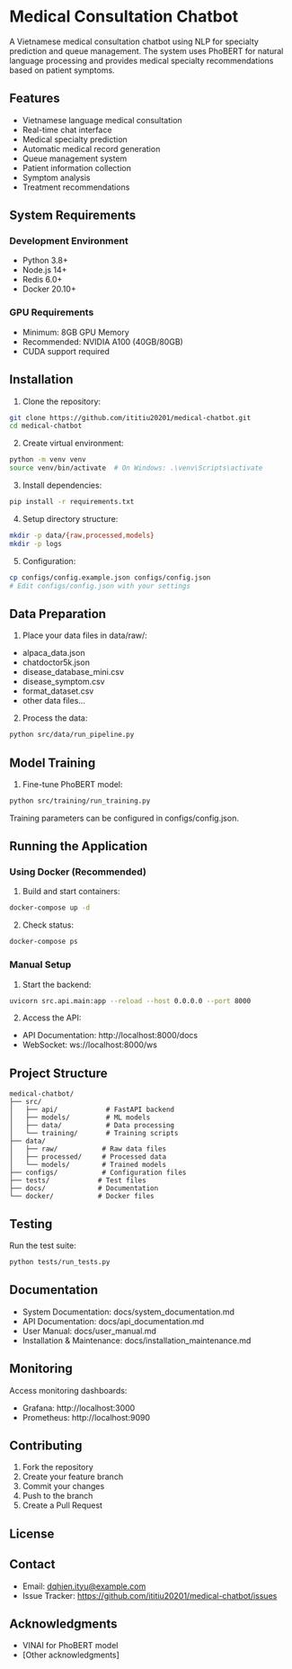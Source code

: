 # Medical Consultation Chatbot

A Vietnamese medical consultation chatbot using NLP for specialty prediction and queue management. The system uses PhoBERT for natural language processing and provides medical specialty recommendations based on patient symptoms.

## Features

- Vietnamese language medical consultation
- Real-time chat interface
- Medical specialty prediction
- Automatic medical record generation
- Queue management system
- Patient information collection
- Symptom analysis
- Treatment recommendations

## System Requirements

### Development Environment

- Python 3.8+
- Node.js 14+
- Redis 6.0+
- Docker 20.10+

### GPU Requirements

- Minimum: 8GB GPU Memory
- Recommended: NVIDIA A100 (40GB/80GB)
- CUDA support required

## Installation

1. Clone the repository:

```bash
git clone https://github.com/ititiu20201/medical-chatbot.git
cd medical-chatbot
```

2. Create virtual environment:

```bash
python -m venv venv
source venv/bin/activate  # On Windows: .\venv\Scripts\activate
```

3. Install dependencies:

```bash
pip install -r requirements.txt
```

4. Setup directory structure:

```bash
mkdir -p data/{raw,processed,models}
mkdir -p logs
```

5. Configuration:

```bash
cp configs/config.example.json configs/config.json
# Edit configs/config.json with your settings
```

## Data Preparation

1. Place your data files in data/raw/:

- alpaca_data.json
- chatdoctor5k.json
- disease_database_mini.csv
- disease_symptom.csv
- format_dataset.csv
- other data files...

2. Process the data:

```bash
python src/data/run_pipeline.py
```

## Model Training

1. Fine-tune PhoBERT model:

```bash
python src/training/run_training.py
```

Training parameters can be configured in configs/config.json.

## Running the Application

### Using Docker (Recommended)

1. Build and start containers:

```bash
docker-compose up -d
```

2. Check status:

```bash
docker-compose ps
```

### Manual Setup

1. Start the backend:

```bash
uvicorn src.api.main:app --reload --host 0.0.0.0 --port 8000
```

2. Access the API:

- API Documentation: http://localhost:8000/docs
- WebSocket: ws://localhost:8000/ws

## Project Structure

```
medical-chatbot/
├── src/
│   ├── api/            # FastAPI backend
│   ├── models/         # ML models
│   ├── data/           # Data processing
│   └── training/       # Training scripts
├── data/
│   ├── raw/           # Raw data files
│   ├── processed/     # Processed data
│   └── models/        # Trained models
├── configs/           # Configuration files
├── tests/            # Test files
├── docs/             # Documentation
└── docker/           # Docker files
```

## Testing

Run the test suite:

```bash
python tests/run_tests.py
```

## Documentation

- System Documentation: docs/system_documentation.md
- API Documentation: docs/api_documentation.md
- User Manual: docs/user_manual.md
- Installation & Maintenance: docs/installation_maintenance.md

## Monitoring

Access monitoring dashboards:

- Grafana: http://localhost:3000
- Prometheus: http://localhost:9090

## Contributing

1. Fork the repository
2. Create your feature branch
3. Commit your changes
4. Push to the branch
5. Create a Pull Request

## License

## Contact

- Email: dqhien.ityu@example.com
- Issue Tracker: https://github.com/ititiu20201/medical-chatbot/issues

## Acknowledgments

- VINAI for PhoBERT model
- [Other acknowledgments]
